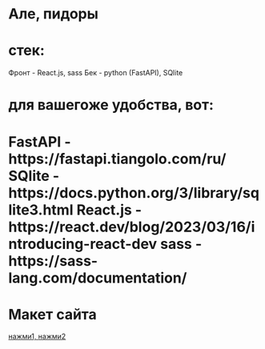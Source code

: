 # Але, пидоры

<h1>стек:</h1>
<p>Фронт - React.js, sass
Бек - python (FastAPI), SQlite</p>

<h1>для вашегоже удобства, вот:<h1>
<p>FastAPI - https://fastapi.tiangolo.com/ru/
SQlite - https://docs.python.org/3/library/sqlite3.html
React.js - https://react.dev/blog/2023/03/16/introducing-react-dev
sass - https://sass-lang.com/documentation/</p>

<h1>Макет сайта</h1>

<a href="https://media.discordapp.net/attachments/1098227258507927592/1230400056570679367/image.png?ex=66332e59&is=6620b959&hm=356f283a388ad4b92a3e08ec7958e49226d13e953feedca9e2541b18273bc800&=&format=webp&quality=lossless&width=866&height=468">нажми1, </a> <a href="https://media.discordapp.net/attachments/1098227258507927592/1230400056906219561/image.png?ex=66332e59&is=6620b959&hm=ac50f5e11519da24e1e4a288a54e6354523ee182d588c06bbbeaf8250491134c&=&format=webp&quality=lossless&width=866&height=468">нажми2</a>
